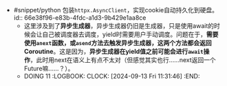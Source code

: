 - #snippet/python 包装`httpx.AsyncClient`，实现cookie自动持久化到硬盘。
  id:: 66e38f96-e83b-4fdc-a1d3-9b429e1aa8ce
	- 这里涉及到了**异步生成器**，异步生成器仍旧是生成器，只是使用await的时候会让自己被调度器去调度，yield时需要用户手动调度。问题在于，**需要使用`anext`函数，或`asend`方法去触发异步生成器，这两个方法都会返回Coroutine**。这是因为，**异步生成器在yield值之前可能会进行`await`操作**，此时用next在语义上有点不太对（但感觉其实也行……next返回一个Future嘛……？）。
	- DOING 11
	  :LOGBOOK:
	  CLOCK: [2024-09-13 Fri 11:31:46]
	  :END: